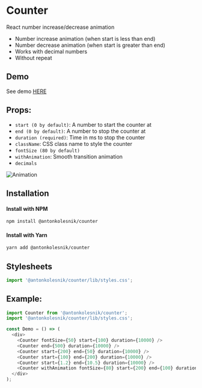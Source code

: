 # Counter
React number increase/decrease animation

* Number increase animation (when start is less than end)
* Number decrease animation (when start is greater than end)
* Works with decimal numbers
* Without repeat

## Demo
See demo [HERE](https://antonkolesnik.com/counter/)

## Props:
* `start (0 by default)`: A number to start the counter at
* `end (0 by default)`: A number to stop the counter at
* `duration (required)`: Time in ms to stop the counter
* `className`: CSS class name to style the counter
* `fontSize (80 by default)`
* `withAnimation`: Smooth transition animation
* `decimals`

![Animation](https://drive.google.com/uc?id=1eWNUINVdZEOpwuDtAEl7JKqskMde3kY3)

## Installation

#### Install with NPM
```bash
npm install @antonkolesnik/counter
```
#### Install with Yarn
```bash
yarn add @antonkolesnik/counter
```

## Stylesheets
```js
import '@antonkolesnik/counter/lib/styles.css';
```

## Example:
```js
import Counter from '@antonkolesnik/counter';
import '@antonkolesnik/counter/lib/styles.css';

const Demo = () => (
  <div>
    <Counter fontSize={50} start={100} duration={10000} />
    <Counter end={500} duration={10000} />
    <Counter start={200} end={50} duration={10000} />
    <Counter start={100} end={200} duration={10000} />
    <Counter start={1.2} end={10.5} duration={10000} />
    <Counter withAnimation fontSize={80} start={200} end={100} duration={100000} />
  </div>
);
```
